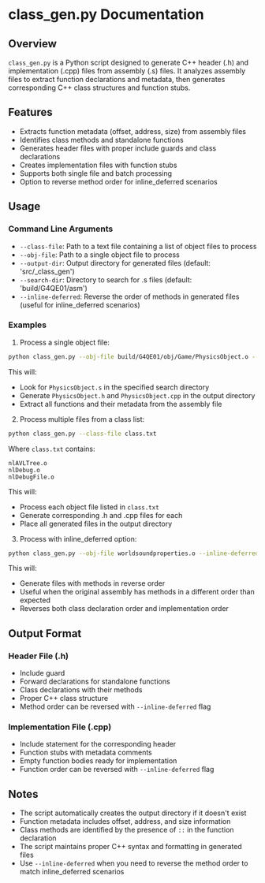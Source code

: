# class_gen.py Documentation

## Overview
`class_gen.py` is a Python script designed to generate C++ header (.h) and implementation (.cpp) files from assembly (.s) files. It analyzes assembly files to extract function declarations and metadata, then generates corresponding C++ class structures and function stubs.

## Features
- Extracts function metadata (offset, address, size) from assembly files
- Identifies class methods and standalone functions
- Generates header files with proper include guards and class declarations
- Creates implementation files with function stubs
- Supports both single file and batch processing
- Option to reverse method order for inline_deferred scenarios

## Usage

### Command Line Arguments
- `--class-file`: Path to a text file containing a list of object files to process
- `--obj-file`: Path to a single object file to process
- `--output-dir`: Output directory for generated files (default: 'src/_class_gen')
- `--search-dir`: Directory to search for .s files (default: 'build/G4QE01/asm')
- `--inline-deferred`: Reverse the order of methods in generated files (useful for inline_deferred scenarios)

### Examples

1. Process a single object file:
```bash
python class_gen.py --obj-file build/G4QE01/obj/Game/PhysicsObject.o --search-dir ./build/G4QE01/asm/Game
```
This will:
- Look for `PhysicsObject.s` in the specified search directory
- Generate `PhysicsObject.h` and `PhysicsObject.cpp` in the output directory
- Extract all functions and their metadata from the assembly file

2. Process multiple files from a class list:
```bash
python class_gen.py --class-file class.txt
```
Where `class.txt` contains:
```
nlAVLTree.o
nlDebug.o
nlDebugFile.o
```
This will:
- Process each object file listed in `class.txt`
- Generate corresponding .h and .cpp files for each
- Place all generated files in the output directory

3. Process with inline_deferred option:
```bash
python class_gen.py --obj-file worldsoundproperties.o --inline-deferred
```
This will:
- Generate files with methods in reverse order
- Useful when the original assembly has methods in a different order than expected
- Reverses both class declaration order and implementation order

## Output Format

### Header File (.h)
- Include guard
- Forward declarations for standalone functions
- Class declarations with their methods
- Proper C++ class structure
- Method order can be reversed with `--inline-deferred` flag

### Implementation File (.cpp)
- Include statement for the corresponding header
- Function stubs with metadata comments
- Empty function bodies ready for implementation
- Function order can be reversed with `--inline-deferred` flag

## Notes
- The script automatically creates the output directory if it doesn't exist
- Function metadata includes offset, address, and size information
- Class methods are identified by the presence of `::` in the function declaration
- The script maintains proper C++ syntax and formatting in generated files
- Use `--inline-deferred` when you need to reverse the method order to match inline_deferred scenarios
